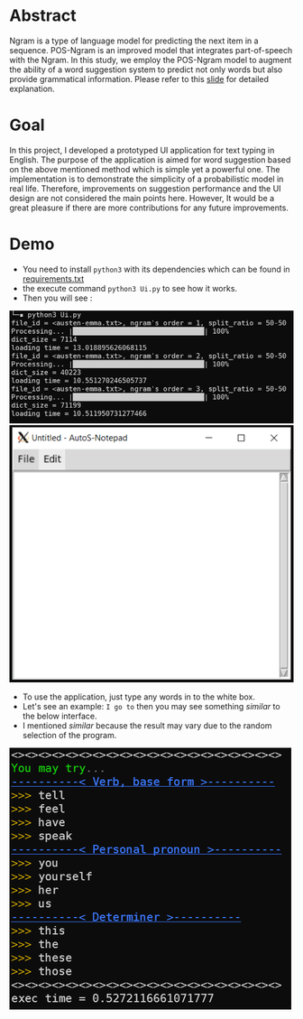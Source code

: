 # Abstract

Ngram is a type of language model for predicting the next item in a sequence. POS-Ngram is an improved model that integrates part-of-speech with the Ngram. In this study, we employ the POS-Ngram model to augment the ability of a word suggestion system to predict not only words but also provide grammatical information. Please refer to this [slide](https://github.com/Suineg-Darhnoel/Prototypes/blob/master/slide/fslide.pdf) for detailed explanation.

# Goal

In this project, I developed a prototyped UI application for text typing in English. The purpose of the application is aimed for word suggestion based on the above mentioned method which is simple yet a powerful one. The implementation is to demonstrate the simplicity of a probabilistic model in real life. Therefore, improvements on suggestion performance and the UI design are not considered the main points here. However, It would be a great pleasure if there are more contributions for any future improvements.

# Demo

- You need to install `python3` with its dependencies which can be found in [requirements.txt](https://github.com/Suineg-Darhnoel/Prototypes/blob/master/slide/fslide.pdf)
- the execute command `python3 Ui.py` to see how it works.
- Then you will see :

<img src="images/austen-emma.PNG" alt="alt text" title="austen" style="zoom:100%;" />

<img src="images\UI.PNG" alt="alt text" style="zoom:100%;" />

- To use the application, just type any words in to the white box.
- Let's see an example: `I go to` then you may see something  *similar* to the below interface.
- I mentioned *similar* because the result may vary due to the random selection of the program.

![alt text](images/result.PNG "result")

